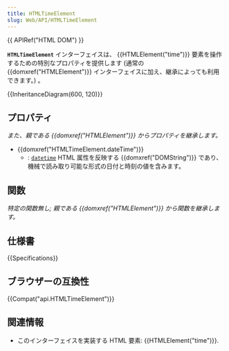 ```yaml
---
title: HTMLTimeElement
slug: Web/API/HTMLTimeElement
---
```


{{ APIRef("HTML DOM") }}

**`HTMLTimeElement`** インターフェイスは、 {{HTMLElement("time")}} 要素を操作するための特別なプロパティを提供します (通常の {{domxref("HTMLElement")}} インターフェイスに加え、継承によっても利用できます。) 。

{{InheritanceDiagram(600, 120)}}

## プロパティ

_また、親である {{domxref("HTMLElement")}} からプロパティを継承します。_

- {{domxref("HTMLTimeElement.dateTime")}}
  - : [`datetime`](/ja/docs/Web/HTML/Element/time#datetime) HTML 属性を反映する {{domxref("DOMString")}} であり、機械で読み取り可能な形式の日付と時刻の値を含みます。

## 関数

_特定の関数無し; 親である {{domxref("HTMLElement")}} から関数を継承します。_

## 仕様書

{{Specifications}}

## ブラウザーの互換性

{{Compat("api.HTMLTimeElement")}}

## 関連情報

- このインターフェイスを実装する HTML 要素: {{HTMLElement("time")}}.
